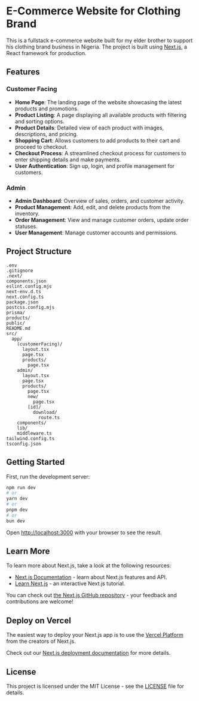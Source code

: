 # E-Commerce Website for Clothing Brand

This is a fullstack e-commerce website built for my elder brother to support his clothing brand business in Nigeria. The project is built using [Next.js](https://nextjs.org), a React framework for production.

## Features

### Customer Facing

- **Home Page**: The landing page of the website showcasing the latest products and promotions.
- **Product Listing**: A page displaying all available products with filtering and sorting options.
- **Product Details**: Detailed view of each product with images, descriptions, and pricing.
- **Shopping Cart**: Allows customers to add products to their cart and proceed to checkout.
- **Checkout Process**: A streamlined checkout process for customers to enter shipping details and make payments.
- **User Authentication**: Sign up, login, and profile management for customers.

### Admin

- **Admin Dashboard**: Overview of sales, orders, and customer activity.
- **Product Management**: Add, edit, and delete products from the inventory.
- **Order Management**: View and manage customer orders, update order statuses.
- **User Management**: Manage customer accounts and permissions.

## Project Structure

```
.env
.gitignore
.next/
components.json
eslint.config.mjs
next-env.d.ts
next.config.ts
package.json
postcss.config.mjs
prisma/
products/
public/
README.md
src/
  app/
    (customerFacing)/
      layout.tsx
      page.tsx
      products/
        page.tsx
    admin/
      layout.tsx
      page.tsx
      products/
        page.tsx
        new/
          page.tsx
        [id]/
          download/
            route.ts
    components/
    lib/
    middleware.ts
tailwind.config.ts
tsconfig.json
```

## Getting Started

First, run the development server:

```bash
npm run dev
# or
yarn dev
# or
pnpm dev
# or
bun dev
```

Open [http://localhost:3000](http://localhost:3000) with your browser to see the result.

## Learn More

To learn more about Next.js, take a look at the following resources:

- [Next.js Documentation](https://nextjs.org/docs) - learn about Next.js features and API.
- [Learn Next.js](https://nextjs.org/learn) - an interactive Next.js tutorial.

You can check out [the Next.js GitHub repository](https://github.com/vercel/next.js) - your feedback and contributions are welcome!

## Deploy on Vercel

The easiest way to deploy your Next.js app is to use the [Vercel Platform](https://vercel.com/new?utm_medium=default-template&filter=next.js&utm_source=create-next-app&utm_campaign=create-next-app-readme) from the creators of Next.js.

Check out our [Next.js deployment documentation](https://nextjs.org/docs/app/building-your-application/deploying) for more details.

## License

This project is licensed under the MIT License - see the [LICENSE](LICENSE) file for details.
